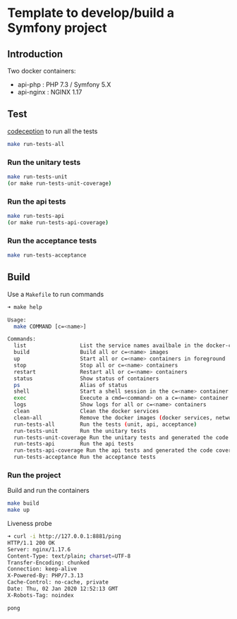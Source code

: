 # Template to develop/build a Symfony project

## Introduction

Two docker containers:
  - api-php : PHP 7.3 / Symfony 5.X
  - api-nginx : NGINX 1.17

## Test

[codeception](https://codeception.com/) to run all the tests

```bash
make run-tests-all
```

### Run the unitary tests

```bash
make run-tests-unit
(or make run-tests-unit-coverage)
```

### Run the api tests

```bash
make run-tests-api
(or make run-tests-api-coverage)
```

### Run the acceptance tests

```bash
make run-tests-acceptance
```

## Build

Use a `Makefile` to run commands

```bash
➜ make help                  

Usage:
  make COMMAND [c=<name>]

Commands:
  list                 List the service names availbale in the docker-compose files
  build                Build all or c=<name> images
  up                   Start all or c=<name> containers in foreground
  stop                 Stop all or c=<name> containers
  restart              Restart all or c=<name> containers
  status               Show status of containers
  ps                   Alias of status
  shell                Start a shell session in the c=<name> container
  exec                 Execute a cmd=<command> on a c=<name> container
  logs                 Show logs for all or c=<name> containers
  clean                Clean the docker services
  clean-all            Remove the docker images (docker services, network and volumes)
  run-tests-all        Run the tests (unit, api, acceptance)
  run-tests-unit       Run the unitary tests
  run-tests-unit-coverage Run the unitary tests and generated the code coverage
  run-tests-api        Run the api tests
  run-tests-api-coverage Run the api tests and generated the code coverage
  run-tests-acceptance Run the acceptance tests
```

### Run the project 

Build and run the containers

```bash
make build
make up
```

Liveness probe

```bash
➜ curl -i http://127.0.0.1:8881/ping
HTTP/1.1 200 OK
Server: nginx/1.17.6
Content-Type: text/plain; charset=UTF-8
Transfer-Encoding: chunked
Connection: keep-alive
X-Powered-By: PHP/7.3.13
Cache-Control: no-cache, private
Date: Thu, 02 Jan 2020 12:52:13 GMT
X-Robots-Tag: noindex

pong
```



